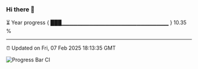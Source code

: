 ### Hi there 👋

⏳ Year progress { ███▁▁▁▁▁▁▁▁▁▁▁▁▁▁▁▁▁▁▁▁▁▁▁▁▁▁▁ } 10.35 %

---

⏰ Updated on Fri, 07 Feb 2025 18:13:35 GMT

![Progress Bar CI](https://github.com/Shyam-Makwana/GitHub-Actions-Demo/workflows/Progress%20Bar%20CI/badge.svg)
